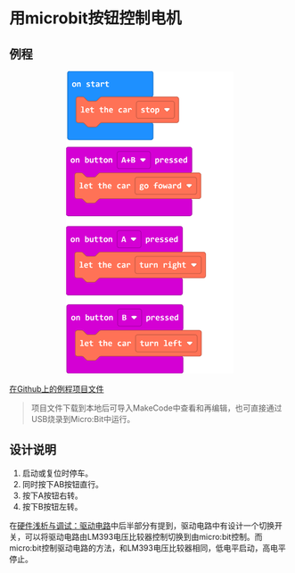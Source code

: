 # 用microbit按钮控制电机

## 例程

<div align=center>
<img src="../assets/Triode-Car_motor_control_1.png" width="300"/>
</div>

[在Github上的例程项目文件](https://github.com/Wind-stormger/Makecode/blob/master/microbit-Triode-car_motor_control_1.hex)

> 项目文件下载到本地后可导入MakeCode中查看和再编辑，也可直接通过USB烧录到Micro:Bit中运行。

## 设计说明

1. 启动或复位时停车。
2. 同时按下AB按钮直行。
3. 按下A按钮右转。
4. 按下B按钮左转。

在[硬件浅析与调试：驱动电路](../hardware/analysis&calibrate.html#驱动电路)中后半部分有提到，驱动电路中有设计一个切换开关，可以将驱动电路由LM393电压比较器控制切换到由micro:bit控制。而micro:bit控制驱动电路的方法，和LM393电压比较器相同，低电平启动，高电平停止。